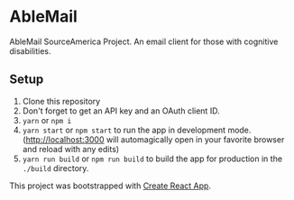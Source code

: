 # AbleMail
AbleMail SourceAmerica Project.  An email client for those with cognitive disabilities.

## Setup
1. Clone this repository
2. Don't forget to get an API key and an OAuth client ID.
3. `yarn` or `npm i`
4. `yarn start` or `npm start` to run the app in development mode. ([http://localhost:3000](http://localhost:3000) will automagically open in your favorite browser and reload with any edits)
5. `yarn run build` or `npm run build` to build the app for production in the `./build` directory.

This project was bootstrapped with [Create React App](https://github.com/facebook/create-react-app).